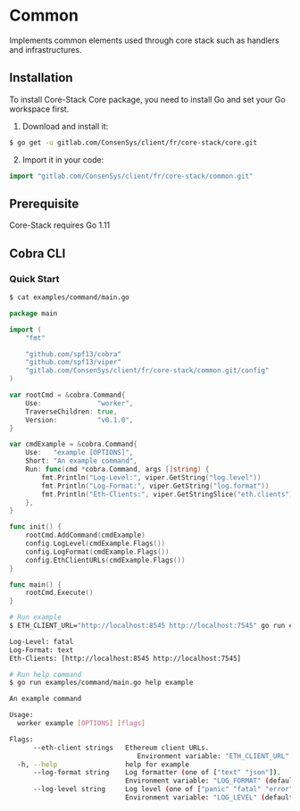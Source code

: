 # Common

Implements common elements used through core stack such as handlers and infrastructures.

## Installation

To install Core-Stack Core package, you need to install Go and set your Go workspace first.

1. Download and install it:

```sh
$ go get -u gitlab.com/ConsenSys/client/fr/core-stack/core.git
```

2. Import it in your code:

```go
import "gitlab.com/ConsenSys/client/fr/core-stack/common.git"
```

## Prerequisite

Core-Stack requires Go 1.11

## Cobra CLI

### Quick Start

```sh
$ cat examples/command/main.go
```

```go
package main

import (
	"fmt"

	"github.com/spf13/cobra"
	"github.com/spf13/viper"
	"gitlab.com/ConsenSys/client/fr/core-stack/common.git/config"
)

var rootCmd = &cobra.Command{
	Use:              "worker",
	TraverseChildren: true,
	Version:          "v0.1.0",
}

var cmdExample = &cobra.Command{
	Use:   "example [OPTIONS]",
	Short: "An example command",
	Run: func(cmd *cobra.Command, args []string) {
		fmt.Println("Log-Level:", viper.GetString("log.level"))
		fmt.Println("Log-Format:", viper.GetString("log.format"))
		fmt.Println("Eth-Clients:", viper.GetStringSlice("eth.clients"))
	},
}

func init() {
	rootCmd.AddCommand(cmdExample)
	config.LogLevel(cmdExample.Flags())
	config.LogFormat(cmdExample.Flags())
	config.EthClientURLs(cmdExample.Flags())
}

func main() {
	rootCmd.Execute()
}
```

```sh
# Run example
$ ETH_CLIENT_URL="http://localhost:8545 http://localhost:7545" go run examples/command/main.go  example --log-level fatal

Log-Level: fatal
Log-Format: text
Eth-Clients: [http://localhost:8545 http://localhost:7545]
```

```sh
# Run help command
$ go run examples/command/main.go help example

An example command

Usage:
  worker example [OPTIONS] [flags]

Flags:
      --eth-client strings   Ethereum client URLs.
                                Environment variable: "ETH_CLIENT_URL" (default [https://ropsten.infura.io/v3/81e039ce6c8a465180822b525e3644d7,https://rinkeby.infura.io/v3/bfc9d6e51fbc4d3db54bea58d1094f9c,https://kovan.infura.io/v3/bfc9d6e51fbc4d3db54bea58d1094f9c,https://mainnet.infura.io/v3/bfc9d6e51fbc4d3db54bea58d1094f9c])
  -h, --help                 help for example
      --log-format string    Log formatter (one of ["text" "json"]).
                             Environment variable: "LOG_FORMAT" (default "text")
      --log-level string     Log level (one of ["panic" "fatal" "error" "warn" "info" "debug" "trace"]).
                             Environment variable: "LOG_LEVEL" (default "debug")
```
